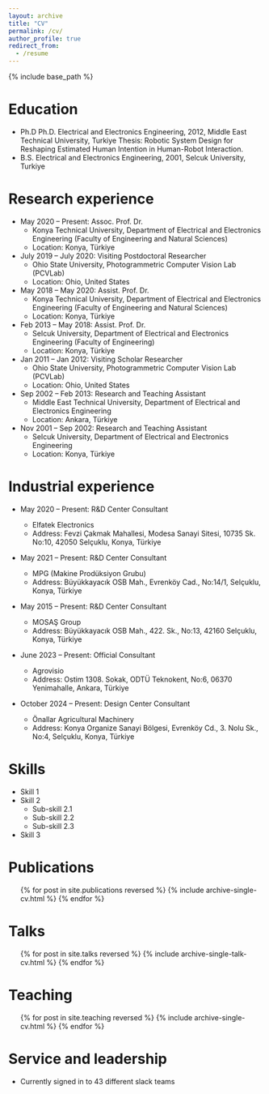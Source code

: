 ```yaml
---
layout: archive
title: "CV"
permalink: /cv/
author_profile: true
redirect_from:
  - /resume
---
```


{% include base_path %}

Education
======
* Ph.D Ph.D. Electrical and Electronics Engineering, 2012, Middle East Technical University, Turkiye
Thesis: Robotic System Design for Reshaping Estimated Human Intention in Human-Robot Interaction. 
* B.S. Electrical and Electronics Engineering, 2001, Selcuk University, Turkiye

Research experience
======
* May 2020 – Present: Assoc. Prof. Dr.
  * Konya Technical University, Department of Electrical and Electronics Engineering (Faculty of Engineering and Natural Sciences)
  * Location: Konya, Türkiye
* July 2019 – July 2020: Visiting Postdoctoral Researcher
  * Ohio State University, Photogrammetric Computer Vision Lab (PCVLab)
  * Location: Ohio, United States
* May 2018 – May 2020: Assist. Prof. Dr.
  * Konya Technical University, Department of Electrical and Electronics Engineering (Faculty of Engineering and Natural Sciences)
  * Location: Konya, Türkiye
* Feb 2013 – May 2018: Assist. Prof. Dr.
  * Selcuk University, Department of Electrical and Electronics Engineering (Faculty of Engineering)
  * Location: Konya, Türkiye
* Jan 2011 – Jan 2012: Visiting Scholar Researcher
  * Ohio State University, Photogrammetric Computer Vision Lab (PCVLab)
  * Location: Ohio, United States
* Sep 2002 – Feb 2013: Research and Teaching Assistant
  * Middle East Technical University, Department of Electrical and Electronics Engineering
  * Location: Ankara, Türkiye
* Nov 2001 – Sep 2002: Research and Teaching Assistant
  * Selcuk University, Department of Electrical and Electronics Engineering
  * Location: Konya, Türkiye

Industrial experience
======
* May 2020 – Present: R&D Center Consultant
  * Elfatek Electronics
  * Address: Fevzi Çakmak Mahallesi, Modesa Sanayi Sitesi, 10735 Sk. No:10, 42050 Selçuklu, Konya, Türkiye

* May 2021 – Present: R&D Center Consultant
  * MPG (Makine Prodüksiyon Grubu)
  * Address: Büyükkayacık OSB Mah., Evrenköy Cad., No:14/1, Selçuklu, Konya, Türkiye

* May 2015 – Present: R&D Center Consultant
  * MOSAŞ Group
  * Address: Büyükkayacık OSB Mah., 422. Sk., No:13, 42160 Selçuklu, Konya, Türkiye

* June 2023 – Present: Official Consultant
  * Agrovisio
  * Address: Ostim 1308. Sokak, ODTÜ Teknokent, No:6, 06370 Yenimahalle, Ankara, Türkiye

* October 2024 – Present: Design Center Consultant
  * Önallar Agricultural Machinery
  * Address: Konya Organize Sanayi Bölgesi, Evrenköy Cd., 3. Nolu Sk., No:4, Selçuklu, Konya, Türkiye
 
Skills
======
* Skill 1
* Skill 2
  * Sub-skill 2.1
  * Sub-skill 2.2
  * Sub-skill 2.3
* Skill 3

Publications
======
  <ul>{% for post in site.publications reversed %}
    {% include archive-single-cv.html %}
  {% endfor %}</ul>
  
Talks
======
  <ul>{% for post in site.talks reversed %}
    {% include archive-single-talk-cv.html  %}
  {% endfor %}</ul>
  
Teaching
======
  <ul>{% for post in site.teaching reversed %}
    {% include archive-single-cv.html %}
  {% endfor %}</ul>
  
Service and leadership
======
* Currently signed in to 43 different slack teams
